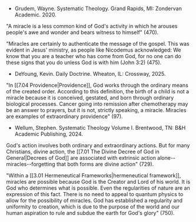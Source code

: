 - Grudem, Wayne. Systematic Theology. Grand Rapids, MI: Zondervan Academic. 2020.

"A miracle is a less common kind of God's activity in which he arouses people's awe and wonder and bears witness to himself" (470).

"Miracles are certainly to authenticate the message of the gospel. This was evident in Jesus' ministry, as people like Nicodemus acknowledged: We know that you are a teacher who has come from God, for no one can do these signs that you do unless God is with him (John 3:2) (475).

- DeYoung, Kevin. Daily Doctrine. Wheaton, IL: Crossway, 2025.

"In [[7.04 Providence|Providence]], God works through the ordinary means of the created order. According to this definition, the birth of a child is not a miracle because it is conceived, gestated, and born through ordinary biological processes. Cancer going into remission after chemotherapy may be an answer to prayers, but it is not, strictly speaking, a miracle. Miracles are examples of extraordinary providence" (97).

- Wellum, Stephen. Systematic Theology Volume I. Brentwood, TN: B&H Academic Publishing, 2024.

God's action involves both ordinary and extraordinary actions. But for many Christians, divine action, the [[7.01 The Divine Decree of God in General|Decrees of God]] are associated with extrinsic action alone--miracles--forgetting that both forms are divine action" (729).

"Within a [[3.01 Hermeneutical Frameworks|hermeneutical framework]], miracles are possible because God is the Creator and Lord of his world. It is God who determines what is possible. Even the regularities of nature are an expression of this fact. There is no need to appeal to quantum physics to allow for the possibility of miracles. God has established a regularity and uniformity to creation, which is due to the purpose of the world and our human aspiration to rule and subdue the earth for God's glory" (750).
